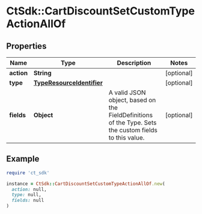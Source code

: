 # CtSdk::CartDiscountSetCustomTypeActionAllOf

## Properties

| Name | Type | Description | Notes |
| ---- | ---- | ----------- | ----- |
| **action** | **String** |  | [optional] |
| **type** | [**TypeResourceIdentifier**](TypeResourceIdentifier.md) |  | [optional] |
| **fields** | **Object** | A valid JSON object, based on the FieldDefinitions of the Type. Sets the custom fields to this value. | [optional] |

## Example

```ruby
require 'ct_sdk'

instance = CtSdk::CartDiscountSetCustomTypeActionAllOf.new(
  action: null,
  type: null,
  fields: null
)
```

